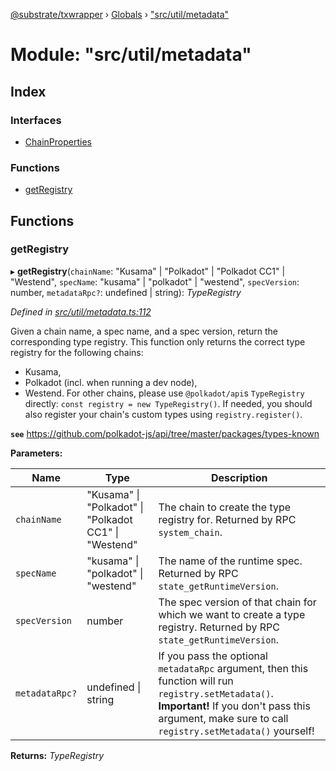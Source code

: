 [@substrate/txwrapper](../README.md) › [Globals](../globals.md) › ["src/util/metadata"](_src_util_metadata_.md)

# Module: "src/util/metadata"

## Index

### Interfaces

* [ChainProperties](../interfaces/_src_util_metadata_.chainproperties.md)

### Functions

* [getRegistry](_src_util_metadata_.md#getregistry)

## Functions

###  getRegistry

▸ **getRegistry**(`chainName`: "Kusama" | "Polkadot" | "Polkadot CC1" | "Westend", `specName`: "kusama" | "polkadot" | "westend", `specVersion`: number, `metadataRpc?`: undefined | string): *TypeRegistry*

*Defined in [src/util/metadata.ts:112](https://github.com/paritytech/txwrapper/blob/7cf4bc5/src/util/metadata.ts#L112)*

Given a chain name, a spec name, and a spec version, return the
corresponding type registry. This function only returns the correct type
registry for the following chains:
- Kusama,
- Polkadot (incl. when running a dev node),
- Westend.
For other chains, please use `@polkadot/api`s `TypeRegistry` directly:
`const registry = new TypeRegistry()`. If needed, you should also register
your chain's custom types using `registry.register()`.

**`see`** https://github.com/polkadot-js/api/tree/master/packages/types-known

**Parameters:**

Name | Type | Description |
------ | ------ | ------ |
`chainName` | "Kusama" &#124; "Polkadot" &#124; "Polkadot CC1" &#124; "Westend" | The chain to create the type registry for. Returned by RPC `system_chain`. |
`specName` | "kusama" &#124; "polkadot" &#124; "westend" | The name of the runtime spec. Returned by RPC `state_getRuntimeVersion`. |
`specVersion` | number | The spec version of that chain for which we want to create a type registry. Returned by RPC `state_getRuntimeVersion`. |
`metadataRpc?` | undefined &#124; string | If you pass the optional `metadataRpc` argument, then this function will run `registry.setMetadata()`. **Important!** If you don't pass this argument, make sure to call `registry.setMetadata()` yourself!  |

**Returns:** *TypeRegistry*
